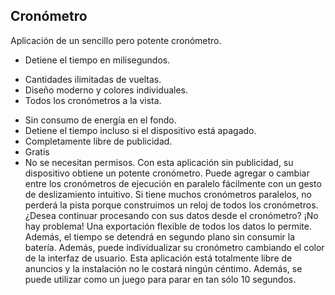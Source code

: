 ## Cronómetro

Aplicación de un sencillo pero potente cronómetro.
- Detiene el tiempo en milisegundos.
* Cantidades ilimitadas de vueltas.
* Diseño moderno y colores individuales.
* Todos los cronómetros a la vista.
- Sin consumo de energía en el fondo.
- Detiene el tiempo incluso si el dispositivo está apagado.
- Completamente libre de publicidad.
- Gratis
- No se necesitan permisos.
Con esta aplicación sin publicidad, su dispositivo obtiene un potente cronómetro. Puede agregar o cambiar entre los cronómetros de ejecución en paralelo fácilmente con un gesto de deslizamiento intuitivo. Si tiene muchos cronómetros paralelos, no perderá la pista porque construimos un reloj de todos los cronómetros. ¿Desea continuar procesando con sus datos desde el cronómetro? ¡No hay problema! Una exportación flexible de todos los datos lo permite. Además, el tiempo se detendrá en segundo plano sin consumir la batería. Además, puede individualizar su cronómetro cambiando el color de la interfaz de usuario. Esta aplicación está totalmente libre de anuncios y la instalación no le costará ningún céntimo. 
Además, se puede utilizar como un juego para parar en tan sólo 10 segundos.
